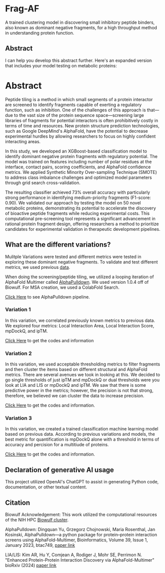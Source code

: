 # Frag-AF
A trained clustering model in discovering small inhibitory peptide binders, also known as dominant negative fragments, for a high throughput method in understanding protein function. 

## Abstract
I can help you develop this abstract further. Here's an expanded version that includes your model testing on metabolic proteins:

# Abstract

Peptide tiling is a method in which small segments of a protein interactor are screened to identify fragments capable of exerting a regulatory function, such as inhibition. One of the challenges of this approach is that—due to the vast size of the protein sequence space—screening large libraries of fragments for potential interactors is often prohibitively costly in terms of time and resources. New protein structure prediction technologies, such as Google DeepMind's AlphaFold, have the potential to decrease experimental hurdles by allowing researchers to focus on highly confident interacting areas.

In this study, we developed an XGBoost-based classification model to identify dominant negative protein fragments with regulatory potential. The model was trained on features including number of polar residues at the interface, contact pairs, scoring coefficients, and AlphaFold confidence metrics. We applied Synthetic Minority Over-sampling Technique (SMOTE) to address class imbalance challenges and optimized model parameters through grid search cross-validation. 

The resulting classifier achieved 73% overall accuracy with particularly strong performance in identifying medium-priority fragments (F1-score: 0.90). We validated our approach by testing the model on 50 novel metabolic proteins, demonstrating its potential to accelerate the discovery of bioactive peptide fragments while reducing experimental costs. This computational pre-screening tool represents a significant advancement in rational protein fragment design, offering researchers a method to prioritize candidates for experimental validation in therapeutic development pipelines.


## What are the different variations?
Mulitple Variations were tested and different metrics were tested in exploring these dominant negative fragments. To validate and test different metrics, we used previous [data](https://www.cell.com/cell-systems/pdfExtended/S2405-4712(21)00157-5). 

When doing the screening/peptide tiling, we utilized a looping iteration of AlphaFold Multimer called [AlphaPulldown](https://github.com/KosinskiLab/AlphaPulldown). We used version 1.0.4 off of Biowulf. For MSA creation, we used a ColabFold Search. 

[Click Here](sbatch_files_example/) to see AlphaPulldown pipeline.  

### Variation 1
In this variation, we correlated previously known metrics to previous data. We explored four metrics: Local Interaction Area, Local Interaction Score, mpDockQ, and ipTM. 

[Click Here](variation_1) to get the codes and information

### Variation 2
In this variation, we used acceptable thresholding metrics to filter fragments and then cluster the items based on different structural and AlphaFold metrics. There are several avenues we took in looking at this. We decided to go single thresholds of just ipTM and mpDockQ or dual thresholds were you look at LIA and LIS or mpDockQ and ipTM. We saw that there is some predictive power in the metrics; however, the precision is not that strong, therefore, we believed we can cluster the data to increase precision. 

[Click Here](variation_2) to get the codes and information. 

### Variation 3 
In this variation, we created a trained classification machine learning model based on previous data. According to previous variations and models, the best metric for quantification is mpDockQ alone with a threshold in terms of accuracy and percision for a multitiude of proteins. 

[Click Here](variation_3) to get the codes and information. 

## Declaration of generative AI usage
This project utilized OpenAI's ChatGPT to assist in generating Python code, documentation, or other textual content.

## Citation
Biowulf Acknowledgement: This work utilized the computational resources of the NIH HPC [Biowulf cluster](https://hpc.nih.gov).

AlphaPulldown: Dingquan Yu, Grzegorz Chojnowski, Maria Rosenthal, Jan Kosinski, AlphaPulldown—a python package for protein–protein interaction screens using AlphaFold-Multimer, Bioinformatics, Volume 39, Issue 1, January 2023, btac749, [paper link](https://doi.org/10.1093/bioinformatics/btac749)

LIA/LIS: Kim AR, Hu Y, Comjean A, Rodiger J, Mohr SE, Perrimon N. "Enhanced Protein-Protein Interaction Discovery via AlphaFold-Multimer" bioRxiv (2024) [paper link](https://www.biorxiv.org/content/10.1101/2024.02.19.580970v1)
